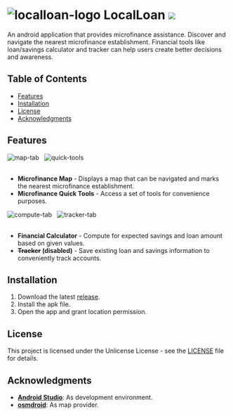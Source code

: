 # ![localloan-logo](https://github.com/Mindkerchief/LocalLoan/assets/130748576/d42cb208-c04a-4970-98e4-26401d1d741f) LocalLoan <a><img src="https://img.shields.io/badge/Microfinance Asistant Application-674FA3"/></a>

An android application that provides microfinance assistance. Discover and navigate the nearest microfinance establishment. Financial tools like loan/savings calculator and tracker can help users create better decisions and awareness.

## Table of Contents
- [Features](#features)
- [Installation](#installation)
- [License](#license)
- [Acknowledgments](#acknowledgments)

## Features

<div>
  <img src="https://github.com/Mindkerchief/LocalLoan/assets/130748576/2096f369-3013-45c8-9ee8-43a7fe09a62b" alt="map-tab">
  &nbsp;
  <img src="https://github.com/Mindkerchief/LocalLoan/assets/130748576/1489bf3a-a7d8-4196-8922-414eb02f6d35" alt="quick-tools">
</div>
&nbsp;

- **Microfinance Map** - Displays a map that can be navigated and marks the nearest microfinance establishment.
- **Microfinance Quick Tools** - Access a set of tools for convenience purposes.

<div>
  <img src="https://github.com/Mindkerchief/LocalLoan/assets/130748576/f3937930-38f8-4b92-8276-dfeb47688426" alt="compute-tab">
  &nbsp;
  <img src="https://github.com/Mindkerchief/LocalLoan/assets/130748576/656bfac1-4fba-4c7f-91ed-169ff37129b3" alt="tracker-tab">
</div>
&nbsp;

- **Financial Calculator** - Compute for expected savings and loan amount based on given values.
- **~~Tracker~~ (disabled)** - Save existing loan and savings information to conveniently track accounts.

## Installation
1. Download the latest [release](https://github.com/Mindkerchief/LocalLoan/releases).
2. Install the apk file.
3. Open the app and grant location permission.

## License
This project is licensed under the Unlicense License - see the [LICENSE](LICENSE) file for details.

## Acknowledgments
- **[Android Studio](https://developer.android.com/studio)**: As development environment.
- **[osmdroid](https://github.com/osmdroid/osmdroid)**: As map provider.

